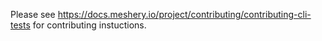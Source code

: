 
Please see https://docs.meshery.io/project/contributing/contributing-cli-tests for contributing instuctions.
